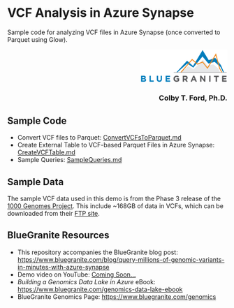 # VCF Analysis in Azure Synapse
Sample code for analyzing VCF files in Azure Synapse (once converted to Parquet using Glow).

<p align="right"><img src="https://raw.githubusercontent.com/BlueGranite/azure-synapse-vcf-analysis/master/img/bg_logo.png" width="200px"></p>

<h3 align=right>Colby T. Ford, Ph.D.</h3>

## Sample Code
- Convert VCF files to Parquet: [ConvertVCFsToParquet.md](ConvertVCFsToParquet.md)
- Create External Table to VCF-based Parquet Files in Azure Synapse: [CreateVCFTable.md](CreateVCFTable.md)
- Sample Queries: [SampleQueries.md](SampleQueries.md)

## Sample Data
The sample VCF data used in this demo is from the Phase 3 release of the [1000 Genomes Project](https://www.internationalgenome.org/data/). This include ~168GB of data in VCFs, which can be downloaded from their [FTP site](ftp://ftp.1000genomes.ebi.ac.uk/vol1/ftp/release/20130502/).

## BlueGranite Resources
- This repository accompanies the BlueGranite blog post: https://www.bluegranite.com/blog/query-millions-of-genomic-variants-in-minutes-with-azure-synapse
- Demo video on YouTube: [Coming Soon...]()
- _Building a Genomics Data Lake in Azure_ eBook: https://www.bluegranite.com/genomics-data-lake-ebook
- BlueGranite Genomics Page: https://www.bluegranite.com/genomics
